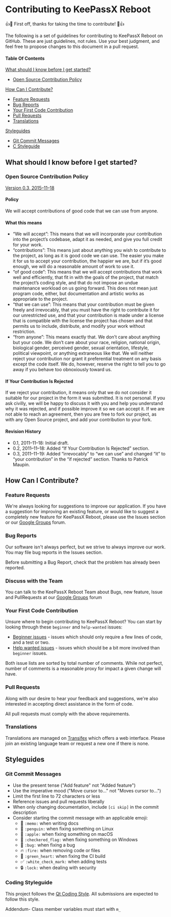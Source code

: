 # Contributing to KeePassX Reboot

:+1::tada: First off, thanks for taking the time to contribute! :tada::+1:

The following is a set of guidelines for contributing to KeePassX Reboot on GitHub.
These are just guidelines, not rules. Use your best judgment, and feel free to propose changes to this document in a pull request.

#### Table Of Contents

[What should I know before I get started?](#what-should-i-know-before-i-get-started)
  * [Open Source Contribution Policy](#open-source-contribution-policy)

[How Can I Contribute?](#how-can-i-contribute)
  * [Feature Requests](#feature-requests)
  * [Bug Reports](#bug-reports)
  * [Your First Code Contribution](#your-first-code-contribution)
  * [Pull Requests](#pull-requests)
  * [Translations](#translations)

[Styleguides](#styleguides)
  * [Git Commit Messages](#git-commit-messages)
  * [C Styleguide](#c-styleguide)


## What should I know before I get started?
### Open Source Contribution Policy
[Version 0.3, 2015–11–18](https://medium.com/@jmaynard/a-contribution-policy-for-open-source-that-works-bfc4600c9d83#.i9ntbhmad)

#### Policy

We will accept contributions of good code that we can use from anyone.

#### What this means

 - “We will accept”: This means that we will incorporate your contribution into the project’s codebase, adapt it as needed, and give you full credit for your work.
 -  “contributions”: This means just about anything you wish to contribute to the project, as long as it is good code we can use. The easier you make it for us to accept your contribution, the happier we are, but if it’s good enough, we will do a reasonable amount of work to use it.
 - “of good code”: This means that we will accept contributions that work well and efficiently, that fit in with the goals of the project, that match the project’s coding style, and that do not impose an undue maintenance workload on us going forward. This does not mean just program code, either, but documentation and artistic works as appropriate to the project.
 - “that we can use”: This means that your contribution must be given freely and irrevocably, that you must have the right to contribute it for our unrestricted use, and that your contribution is made under a license that is compatible with the license the project has chosen and that permits us to include, distribute, and modify your work without restriction.
 - “from anyone”: This means exactly that. We don’t care about anything but your code. We don’t care about your race, religion, national origin, biological gender, perceived gender, sexual orientation, lifestyle, political viewpoint, or anything extraneous like that. We will neither reject your contribution nor grant it preferential treatment on any basis except the code itself. We do, however, reserve the right to tell you to go away if you behave too obnoxiously toward us.

#### If Your Contribution Is Rejected

If we reject your contribution, it means only that we do not consider it suitable for our project in the form it was submitted. It is not personal. If you ask civilly, we will be happy to discuss it with you and help you understand why it was rejected, and if possible improve it so we can accept it. If we are not able to reach an agreement, then you are free to fork our project, as with any Open Source project, and add your contribution to your fork.

#### Revision History
 * 0.1, 2011–11–18: Initial draft.
 * 0.2, 2011–11–18: Added “If Your Contribution Is Rejected” section.
 * 0.3, 2011–11–19: Added “irrevocably” to “we can use” and changed “it” to “your contribution” in the “if rejected” section. Thanks to Patrick Maupin.


## How Can I Contribute?
### Feature Requests

We're always looking for suggestions to improve our application. If you have a suggestion for improving an existing feature, or would like to suggest a completely new feature for KeePassX Reboot, please use the Issues section or our [Google Groups](https://groups.google.com/forum/#!forum/keepassx-reboot) forum.

### Bug Reports

Our software isn't always perfect, but we strive to always improve our work. You may file bug reports in the Issues section.

Before submitting a Bug Report, check that the problem has already been reported.

### Discuss with the Team

You can talk to the KeePassX Reboot Team about Bugs, new feature, Issue and PullRequests at our [Google Groups](https://groups.google.com/forum/#!forum/keepassx-reboot) forum

### Your First Code Contribution

Unsure where to begin contributing to KeePassX Reboot? You can start by looking through these `beginner` and `help-wanted` issues:

* [Beginner issues][beginner] - issues which should only require a few lines of code, and a test or two.
* [Help wanted issues][help-wanted] - issues which should be a bit more involved than `beginner` issues.

Both issue lists are sorted by total number of comments. While not perfect, number of comments is a reasonable proxy for impact a given change will have.

### Pull Requests

Along with our desire to hear your feedback and suggestions, we're also interested in accepting direct assistance in the form of code.

All pull requests must comply with the above requirements.

### Translations

Translations are managed on [Transifex](https://www.transifex.com/keepassx-reboot/keepassx-reboot/) which offers a web interface.
Please join an existing language team or request a new one if there is none.

## Styleguides

### Git Commit Messages

* Use the present tense ("Add feature" not "Added feature")
* Use the imperative mood ("Move cursor to..." not "Moves cursor to...")
* Limit the first line to 72 characters or less
* Reference issues and pull requests liberally
* When only changing documentation, include `[ci skip]` in the commit description
* Consider starting the commit message with an applicable emoji:
    * :memo: `:memo:` when writing docs
    * :penguin: `:penguin:` when fixing something on Linux
    * :apple: `:apple:` when fixing something on macOS
    * :checkered_flag: `:checkered_flag:` when fixing something on Windows
    * :bug: `:bug:` when fixing a bug
    * :fire: `:fire:` when removing code or files
    * :green_heart: `:green_heart:` when fixing the CI build
    * :white_check_mark: `:white_check_mark:` when adding tests
    * :lock: `:lock:` when dealing with security


### Coding Styleguide

This project follows the [Qt Coding Style](https://wiki.qt.io/Qt_Coding_Style). All submissions are expected to follow this style.

Addendum- Class member variables must start with ```m_```


[beginner]:https://github.com/keepassxreboot/keepassx/issues?q=is%3Aopen+is%3Aissue+label%3Abeginner+label%3A%22help+wanted%22+sort%3Acomments-desc
[help-wanted]:https://github.com/keepassxreboot/keepassx/issues?q=is%3Aopen+is%3Aissue+label%3A%22help+wanted%22+sort%3Acomments-desc
